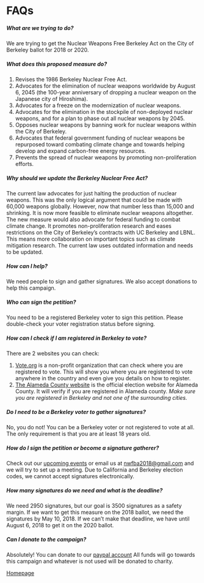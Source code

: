 # FAQs

##### What are we trying to do?
We are trying to get the Nuclear Weapons Free Berkeley Act on the City of Berkeley ballot for
2018 or 2020.

##### What does this proposed measure do?
1. Revises the 1986 Berkeley Nuclear Free Act.
1. Advocates for the elimination of nuclear weapons worldwide by August 6, 2045 (the 100-year anniversary of dropping a nuclear weapon on the Japanese city of Hiroshima).
1. Advocates for a freeze on the modernization of nuclear weapons.
1. Advocates for the elimination in the stockpile of non-deployed nuclear weapons, and for a plan to phase out all nuclear weapons by 2045.
1. Opposes nuclear weapons by banning work for nuclear weapons within the City of Berkeley.
1. Advocates that federal government funding of nuclear weapons be repurposed toward combating climate change and towards helping develop and expand carbon-free energy resources.
1. Prevents the spread of nuclear weapons by promoting non-proliferation efforts.

##### Why should we update the Berkeley Nuclear Free Act?
The current law advocates for just halting the production of nuclear weapons. This was the only logical argument that could be made with 60,000 weapons globally. However, now that number less than 15,000 and shrinking. It is now more feasible to eliminate nuclear weapons altogether. The new measure would also advocate for federal funding to combat climate change. It promotes non-proliferation research and eases restrictions on the City of Berkeley’s contracts with UC Berkeley and LBNL. This means more collaboration on important topics such as climate mitigation research. The current law uses outdated information and needs to be updated. 

##### How can I help?
We need people to sign and gather signatures. We also accept donations to help this campaign.

##### Who can sign the petition?
You need to be a registered Berkeley voter to sign this petition. Please double-check your voter registration status before signing.

##### How can I check if I am registered in Berkeley to vote?
There are 2 websites you can check:

1. [Vote.org](https://www.vote.org/am-i-registered-to-vote) is a non-profit organization that can check where you are registered to vote. This will show you where you are registered to vote anywhere in the country and even give you details on how to register.
1. [The Alameda County website](
https://www.acgov.org/alco_ssl_app/rov/voter_info/voter_profile.jsp?formLanguage=E) is the official election website for Alameda County. It will verify if you are registered in Alameda county. _Make sure you are registered in Berkeley and not one of the surrounding cities._

##### Do I need to be a Berkeley voter to gather signatures?
No, you do not! You can be a Berkeley voter or not registered to vote at all. The only requirement is that you are at least 18 years old.

##### How do I sign the petition or become a signature gatherer?
Check out our [upcoming events](events.md) or email us at <nwfba2018@gmail.com> and we will try to set up a meeting. Due to California and Berkeley election codes, we cannot accept signatures electronically.

##### How many signatures do we need and what is the deadline?
We need 2950 signatures, but our goal is 3500 signatures as a safety margin. If we want to get this measure on the 2018 ballot, we need the signatures by May 10, 2018. If we can’t make that deadline, we have until August 6, 2018 to get it on the 2020 ballot. 

##### Can I donate to the campaign?
Absolutely! You can donate to our [paypal account]() All funds will go towards this campaign and whatever is not used will be donated to charity.

[Homepage](README.md)
